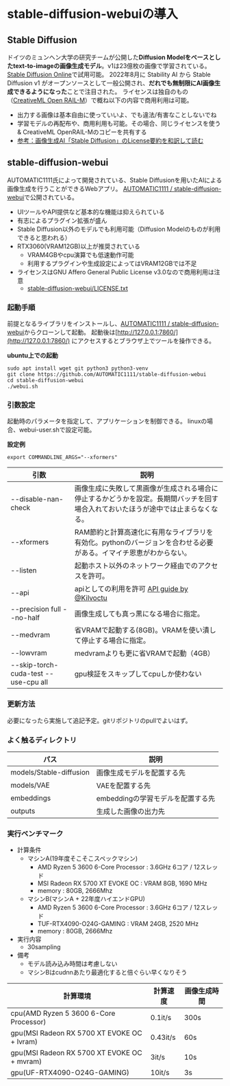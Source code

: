 # stable-diffusion-webuiの導入

## Stable Diffusion
ドイツのミュンヘン大学の研究チームが公開した**Diffusion Modelをベースとしたtext-to-imageの画像生成モデル**。v1は23億枚の画像で学習されている。
[Stable Diffusion Online](https://stablediffusionweb.com/)で試用可能。
2022年8月に Stability AI から Stable Diffusion v1 がオープンソースとして一般公開され、**だれでも無制限にAI画像生成できるようになった**ことで注目された。
ライセンスは独自のもの（[CreativeML Open RAIL-M](https://github.com/CompVis/stable-diffusion/blob/main/LICENSE)）で概ね以下の内容で商用利用は可能。

- 出力する画像は基本自由に使っていいよ、でも違法/有害なことしないでね
- 学習モデルの再配布や、商用利用も可能。その場合、同じライセンスを使う & CreativeML OpenRAIL-Mのコピーを共有する
- [参考：画像生成AI「Stable Diffusion」のLicense要約を和訳して読む](https://note.com/iwaken71/n/n1e78353f5bea)

## stable-diffusion-webui
AUTOMATIC1111氏によって開発されている、Stable Diffusionを用いたAIによる画像生成を行うことができるWebアプリ。
[AUTOMATIC1111 / stable-diffusion-webui](https://github.com/AUTOMATIC1111/stable-diffusion-webui)で公開されている。

- UIツールやAPI提供など基本的な機能は抑えられている
- 有志によるプラグイン拡張が盛ん
- Stable Diffusion以外のモデルでも利用可能（Diffusion Modelのものが利用できると思われる）
- RTX3060(VRAM12GB)以上が推奨されている
    - VRAM4GBやcpu演算でも低速動作可能
    - 利用するプラグインや生成設定によってはVRAM12GBでは不足
- ライセンスはGNU Affero General Public License v3.0なので商用利用は注意
    - [stable-diffusion-webui/LICENSE.txt](https://github.com/AUTOMATIC1111/stable-diffusion-webui/blob/master/LICENSE.txt)

### 起動手順
前提となるライブラリをインストールし、[AUTOMATIC1111 / stable-diffusion-webui](https://github.com/AUTOMATIC1111/stable-diffusion-webui)からクローンして起動。
起動後は[http://127.0.0.1:7860/](http://127.0.0.1:7860/) にアクセスするとブラウザ上でツールを操作できる。

**ubuntu上での起動**
```
sudo apt install wget git python3 python3-venv
git clone https://github.com/AUTOMATIC1111/stable-diffusion-webui
cd stable-diffusion-webui
./webui.sh
```

### 引数設定
起動時のパラメータを指定して、アプリケーションを制御できる。
linuxの場合、webui-user.shで設定可能。

**設定例**
```
export COMMANDLINE_ARGS="--xformers"
```

| 引数 | 説明 |
| - | - |
| --disable-nan-check | 画像生成に失敗して黒画像が生成される場合に停止するかどうかを設定。長期間バッチを回す場合入れておいたほうが途中では止まらなくなる。 |
| --xformers | RAM節約と計算高速化に有用なライブラリを有効化。pythonのバージョンを合わせる必要がある。イマイチ恩恵がわからない。 |
| --listen | 起動ホスト以外のネットワーク経由でのアクセスを許可。 |
| --api | apiとしての利用を許可 [API guide by @Kilvoctu](https://github.com/AUTOMATIC1111/stable-diffusion-webui/wiki/API) |
| --precision full --no-half | 画像生成しても真っ黒になる場合に指定。 |
| --medvram | 省VRAMで起動する(8GB)。VRAMを使い潰して停止する場合に指定。 |
| --lowvram | medvramよりも更に省VRAMで起動（4GB） |
| --skip-torch-cuda-test --use-cpu all | gpu検証をスキップしてcpuしか使わない |

### 更新方法
必要になったら実施して追記予定。gitリポジトリのpullでよいはず。

### よく触るディレクトリ
| パス | 説明 |
| - | - |
| models/Stable-diffusion | 画像生成モデルを配置する先 |
| models/VAE | VAEを配置する先 |
| embeddings | embeddingの学習モデルを配置する先 |
| outputs | 生成した画像の出力先 |

### 実行ベンチマーク
- 計算条件
    - マシンA(19年度そこそこスペックマシン)
        - AMD Ryzen 5 3600 6-Core Processor : 3.6GHz 6コア / 12スレッド
        - MSI Radeon RX 5700 XT EVOKE OC : VRAM 8GB, 1690 MHz
        - memory : 80GB, 2666Mhz
    - マシンB(マシンA + 22年度ハイエンドGPU)
        - AMD Ryzen 5 3600 6-Core Processor : 3.6GHz 6コア / 12スレッド
        - TUF-RTX4090-O24G-GAMING : VRAM 24GB, 2520 MHz
        - memory : 80GB, 2666Mhz
- 実行内容
    - 30sampling
- 備考
    - モデル読み込み時間は考慮しない
    - マシンBはcudnnあたり最適化すると倍ぐらい早くなりそう

| 計算環境 | 計算速度 | 画像生成時間 |
| - | - | - |
| cpu(AMD Ryzen 5 3600 6-Core Processor) | 0.1it/s | 300s |
| gpu(MSI Radeon RX 5700 XT EVOKE OC + lvram) | 0.43it/s | 60s |
| gpu(MSI Radeon RX 5700 XT EVOKE OC + mvram) | 3it/s | 10s |
| gpu(UF-RTX4090-O24G-GAMING) | 10it/s | 3s |
